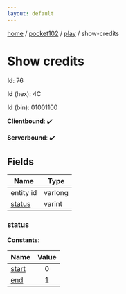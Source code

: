 ```yaml
---
layout: default
---
```


[home](/)  /  [pocket102](/protocol/pocket102)  /  [play](/protocol/pocket102/play)  /  show-credits

# Show credits

**Id**: 76

**Id** (hex): 4C

**Id** (bin): 01001100

**Clientbound**: ✔️

**Serverbound**: ✔️

## Fields

Name | Type
---|---
entity id | varlong
[status](#status) | varint

### status

**Constants**:

Name | Value
---|:---:
[start](status_start) | 0
[end](status_end) | 1

